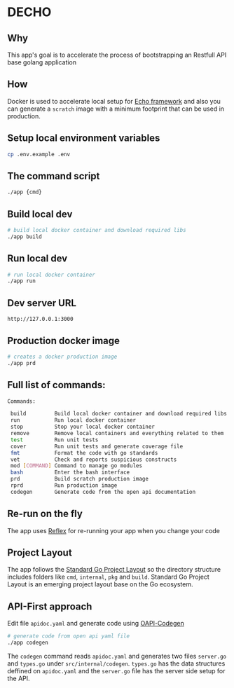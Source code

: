 # DECHO

## Why
This app's goal is to accelerate the process of bootstrapping an Restfull API base golang application

## How
Docker is used to accelerate local setup for [Echo framework](https://github.com/labstack/echo) and also you can generate a `scratch` image with a minimum footprint that can be used in production.

## Setup local environment variables
```bash
cp .env.example .env
```

## The command script
```bash
./app {cmd}
```

## Build local dev
```bash
# build local docker container and download required libs
./app build
```

## Run local dev
```bash
# run local docker container
./app run
```

## Dev server URL
`http://127.0.0.1:3000`

## Production docker image
```bash
# creates a docker production image
./app prd
```

## Full list of commands:
```bash
Commands:

 build         Build local docker container and download required libs
 run           Run local docker container
 stop          Stop your local docker container
 remove        Remove local containers and everything related to them
 test          Run unit tests
 cover         Run unit tests and generate coverage file
 fmt           Format the code with go standards
 vet           Check and reports suspicious constructs
 mod [COMMAND] Command to manage go modules
 bash          Enter the bash interface
 prd           Build scratch production image
 rprd          Run production image
 codegen       Generate code from the open api documentation
```

## Re-run on the fly
The app uses [Reflex](https://github.com/cespare/reflex) for re-running your app when you change your code

## Project Layout
The app follows the [Standard Go Project Layout](https://github.com/golang-standards/project-layout) so the directory structure includes folders like `cmd`, `internal`, `pkg` and `build`. Standard Go Project Layout is an emerging project layout base on the Go ecosystem.

## API-First approach
Edit file `apidoc.yaml` and generate code using [OAPI-Codegen](https://github.com/deepmap/oapi-codegen)
```bash
# generate code from open api yaml file
./app codegen
```
The `codegen` command reads `apidoc.yaml` and generates two files `server.go` and `types.go` under `src/internal/codegen`. `types.go` has the data structures deffined on `apidoc.yaml` and the `server.go` file has the server side setup for the API.